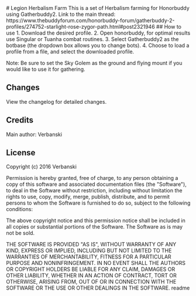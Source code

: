 <snippet>
  <content>
# Legion Herbalism Farm
This is a set of Herbalism farming for Honorbuddy using Gatherbuddy2. Link to the main thread: https://www.thebuddyforum.com/honorbuddy-forum/gatherbuddy-2-profiles/274752-starlight-rose-zygor-path.html#post2321946
## How to use
1. Download the desired profile.
2. Open honorbuddy, for optimal results use Singular or Tuanha combat routines.
3. Select Gatherbuddy2 as the botbase (the dropdown box allows you to change bots).
4. Choose to load a profile from a file, and select the downloaded profile.

Note: Be sure to set the Sky Golem as the ground and flying mount if you would like to use it for gathering.
## Changes
View the changelog for detailed changes.
## Credits
Main author: Verbanski
## License
Copyright (c) 2016 Verbanski

Permission is hereby granted, free of charge, to any person obtaining a copy of this software and associated documentation files (the "Software"), to deal in the Software without restriction, including without limitation the rights to use, copy, modify, merge, publish, distribute, and to permit persons to whom the Software is furnished to do so, subject to the following conditions:

The above copyright notice and this permission notice shall be included in all copies or substantial portions of the Software. The Software as is may not be sold.

THE SOFTWARE IS PROVIDED "AS IS", WITHOUT WARRANTY OF ANY KIND, EXPRESS OR IMPLIED, INCLUDING BUT NOT LIMITED TO THE WARRANTIES OF MERCHANTABILITY, FITNESS FOR A PARTICULAR PURPOSE AND NONINFRINGEMENT. IN NO EVENT SHALL THE AUTHORS OR COPYRIGHT HOLDERS BE LIABLE FOR ANY CLAIM, DAMAGES OR OTHER LIABILITY, WHETHER IN AN ACTION OF CONTRACT, TORT OR OTHERWISE, ARISING FROM, OUT OF OR IN CONNECTION WITH THE SOFTWARE OR THE USE OR OTHER DEALINGS IN THE SOFTWARE.
</content>
  <tabTrigger>readme</tabTrigger>
</snippet>